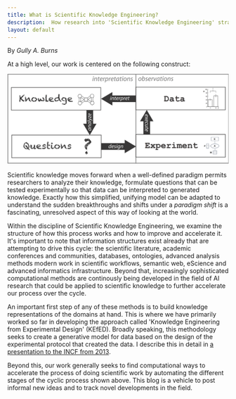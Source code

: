 ```yaml
---
title: What is Scientific Knowledge Engineering?      
description:  How research into 'Scientific Knowledge Engineering' straddles work in other disciplines and provides a methodology for the development of scientific informatics systems.
layout: default
---
```

By *Gully A. Burns*

At a high level, our work is centered on the following construct: 

<img width='700' src="/img/ske/cosi7.png">

Scientific knowledge moves forward when a well-defined paradigm permits researchers to analyze their knowledge, 
formulate questions that can be tested experimentally so that data can be interpreted to generated knowledge. Exactly 
how this simplified, unifying model can be adapted to understand the sudden breakthroughs and shifts under a *paradigm 
shift* is a fascinating, unresolved aspect of this way of looking at the world. 

Within the discipline of Scientific Knowledge Engineering, we examine the structure of how this process works and
how to improve and accelerate it. It's important to note that information structures exist already that are attempting 
to drive this cycle: the scientific literature, academic conferences and communities, databases, ontologies, 
advanced analysis methods modern work in scientific workflows, semantic web, eScience and advanced informatics 
infrastructure. Beyond that, increasingly sophisticated computational methods are continously being developed in 
the field of AI research that could be applied to scientific knowledge to further accelerate our process over the cycle. 

An important first step of any of these methods is to build knowledge representations of the domains at hand. This is 
where we have primarily worked so far in developing the approach called 'Knowledge Engineering from Experimental Design' 
(KEfED). Broadly speaking, this methodology seeks to create a generative model for data based on the design of the 
experimental protocol that created the data. I describe this in detail in 
[a presentation to the INCF from 2013](https://www.youtube.com/watch?v=NPlBejxhLJg).

Beyond this, our work generally seeks to find computational ways to accelerate the process of doing 
scientific work by automating the different stages of the cyclic process shown above. This blog is a vehicle to post 
informal new ideas and to track novel developments in the field. 
